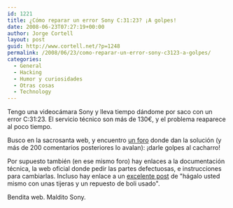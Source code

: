 ```yaml
---
id: 1221
title: ¿Cómo reparar un error Sony C:31:23? ¡A golpes!
date: 2008-06-23T07:27:19+00:00
author: Jorge Cortell
layout: post
guid: http://www.cortell.net/?p=1248
permalink: /2008/06/23/como-reparar-un-error-sony-c3123-a-golpes/
categories:
  - General
  - Hacking
  - Humor y curiosidades
  - Otras cosas
  - Technology
---
```

Tengo una videocámara Sony y lleva tiempo dándome por saco con un error C:31:23. El servicio técnico son más de 130€, y el problema reaparece al poco tiempo.

Busco en la sacrosanta web, y encuentro <a title="CameraHacker" href="http://www.camerahacker.com/Forums/DisplayComments.php?file=Video%20Camera/Sony/Sony_DCR-TRV18_-_Error_Code..html" target="_blank">un foro</a> donde dan la solución (y más de 200 comentarios posteriores lo avalan): ¡darle golpes al cacharro!

Por supuesto también (en ese mismo foro) hay enlaces a la documentación técnica, la web oficial donde pedir las partes defectuosas, e instrucciones para cambiarlas. Incluso hay enlace a un <a title="reparar Sony" href="http://www.mrkatman.com/sony/" target="_blank">excelente post</a> de "hágalo usted mismo con unas tijeras y un repuesto de boli usado".

Bendita web. Maldito Sony.